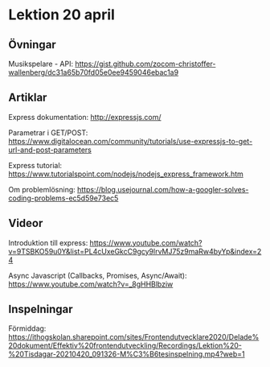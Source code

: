 # Lektion 20 april

## Övningar

Musikspelare - API: https://gist.github.com/zocom-christoffer-wallenberg/dc31a65b70fd05e0ee9459046ebac1a9

## Artiklar

Express dokumentation: http://expressjs.com/

Parametrar i GET/POST: https://www.digitalocean.com/community/tutorials/use-expressjs-to-get-url-and-post-parameters

Express tutorial: https://www.tutorialspoint.com/nodejs/nodejs_express_framework.htm

Om problemlösning: https://blog.usejournal.com/how-a-googler-solves-coding-problems-ec5d59e73ec5

## Videor
Introduktion till express: https://www.youtube.com/watch?v=9TSBKO59u0Y&list=PL4cUxeGkcC9gcy9lrvMJ75z9maRw4byYp&index=24

Async Javascript (Callbacks, Promises, Async/Await): https://www.youtube.com/watch?v=_8gHHBlbziw


## Inspelningar

Förmiddag: https://ithogskolan.sharepoint.com/sites/Frontendutvecklare2020/Delade%20dokument/Effektiv%20frontendutveckling/Recordings/Lektion%20-%20Tisdagar-20210420_091326-M%C3%B6tesinspelning.mp4?web=1